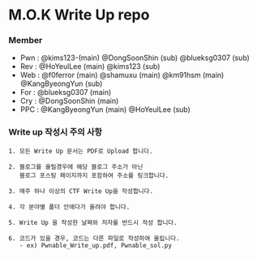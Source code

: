 ﻿# M.O.K Write Up repo
### Member
* Pwn : @kims123-(main) @DongSoonShin (sub) @blueksg0307 (sub)
* Rev : @HoYeulLee (main) @kims123 (sub)
* Web : @f0ferror (main) @shamuxu (main) @km91hsm (main) @KangByeongYun (sub)
* For : @blueksg0307 (main)
* Cry : @DongSoonShin (main)
* PPC : @KangByeongYun (main) @HoYeulLee (sub)

### Write up 작성시 주의 사항
```
1. 모든 Write Up 문서는 PDF로 Upload 합니다.

2. 블로그를 올릴경우에 해당 블로그 주소가 아닌 
   블로그 포스팅 페이지까지 포함하여 주소를 링크합니다.

3. 매주 하나 이상의 CTF Write Up을 작성합니다.

4. 각 분야별 폴더 안에다가 올려야 합니다.

5. Write Up 을 작성한 날짜와 저자를 반드시 작성 합니다.

6. 코드가 있을 경우, 코드는 다른 파일로 작성하여 올립니다.
   - ex) Pwnable_Write_up.pdf, Pwnable_sol.py
```